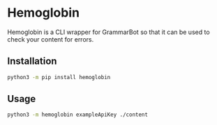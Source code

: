# Hemoglobin

Hemoglobin is a CLI wrapper for GrammarBot so that it can be used to check your content for errors.

## Installation

```bash
python3 -m pip install hemoglobin
```

## Usage

```bash
python3 -m hemoglobin exampleApiKey ./content
```

